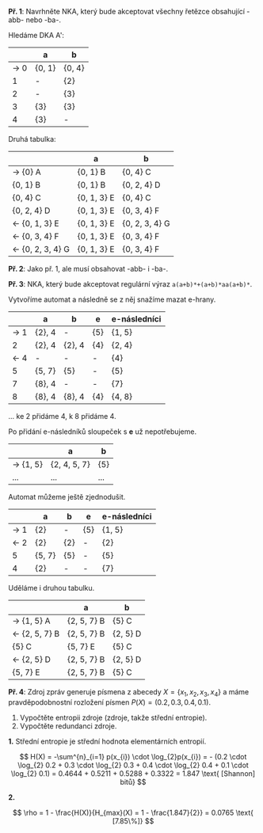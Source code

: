 **Př. 1**: Navrhněte NKA, který bude akceptovat všechny řetězce obsahující -abb- nebo -ba-.

Hledáme DKA A':

|      | a      | b      |
| ---- | ------ | ------ |
| -> 0 | {0, 1} | {0, 4} |
| 1    | -      | {2}    |
| 2    | -      | {3}    |
| 3    | {3}    | {3}    |
| 4    | {3}    | -      |

Druhá tabulka:

|                   | a           | b              |
| ----------------- | ----------- | -------------- |
| -> {0} A          | {0, 1} B    | {0, 4} C       |
| {0, 1} B          | {0, 1} B    | {0, 2, 4} D    |
| {0, 4} C          | {0, 1, 3} E | {0, 4} C       |
| {0, 2, 4} D       | {0, 1, 3} E | {0, 3, 4} F    |
| <- {0, 1, 3} E    | {0, 1, 3} E | {0, 2, 3, 4} G |
| <- {0, 3, 4} F    | {0, 1, 3} E | {0, 3, 4} F    |
| <- {0, 2, 3, 4} G | {0, 1, 3} E | {0, 3, 4} F    |

**Př. 2**: Jako př. 1, ale musí obsahovat -abb- i -ba-.

**Př. 3**: NKA, který bude akceptovat regulární výraz `a(a+b)*+(a+b)*aa(a+b)*`.

Vytvoříme automat a následně se z něj snažíme mazat e-hrany.

|      | a      | b      | e   | e-následníci |
| ---- | ------ | ------ | --- | ------------ |
| -> 1 | {2}, 4 | -      | {5} | {1, 5}       |
| 2    | {2}, 4 | {2}, 4 | {4} | {2, 4}       |
| <- 4 | -      | -      | -   | {4}          | 
| 5    | {5, 7} | {5}    | -   | {5}          |
| 7    | {8}, 4 | -      | -   | {7}          |
| 8    | {8}, 4 | {8}, 4 | {4} | {4, 8}       |

... ke 2 přidáme 4, k 8 přidáme 4.

Po přidání e-následníků sloupeček s **e** už nepotřebujeme.

|           | a            | b   |
| --------- | ------------ | --- |
| -> {1, 5} | {2, 4, 5, 7} | {5} |
| ...       | ...          | ... | 

Automat můžeme ještě zjednodušit.

|      | a      | b   | e   | e-následníci |
| ---- | ------ | --- | --- | ------------ |
| -> 1 | {2}    | -   | {5} | {1, 5}       |
| <- 2 | {2}    | {2} | -   | {2}          |
| 5    | {5, 7} | {5} | -   | {5}          |
| 4    | {2}    | -   | -   | {7}          |

Uděláme i druhou tabulku.

|                | a           | b        |
| -------------- | ----------- | -------- |
| -> {1, 5} A    | {2, 5, 7} B | {5} C    |
| <- {2, 5, 7} B | {2, 5, 7} B | {2, 5} D |
| {5} C          | {5, 7} E    | {5} C    |
| <- {2, 5} D    | {2, 5, 7} B | {2, 5} D |
| {5, 7} E       | {2, 5, 7} B | {5} C    |

**Př. 4**: Zdroj zpráv generuje písmena z abecedy $X = \{x_{1}, x_{2}, x_{3}, x_{4}\}$ a máme pravděpodobnostní rozložení písmen $P(X) = (0.2, 0.3, 0.4, 0.1)$. 
1. Vypočtěte entropii zdroje (zdroje, takže střední entropie).
2. Vypočtěte redundanci zdroje.

**1.** Střední entropie je střední hodnota elementárních entropií.

$$
H(X) = -\sum^{n}_{i=1} p(x_{i}) \cdot \log_{2}p(x_{i}) = - (0.2 \cdot \log_{2} 0.2 + 0.3 \cdot \log_{2} 0.3 + 0.4 \cdot \log_{2} 0.4 + 0.1 \cdot \log_{2} 0.1) = 0.4644 + 0.5211 + 0.5288 + 0.3322 = 1.847  \text{ [Shannon] bitů}
$$

**2.**

$$
\rho = 1 - \frac{H(X)}{H_{max}(X) = 1 - \frac{1.847}{2}} = 0.0765 \text{ [7.85\%]}
$$

